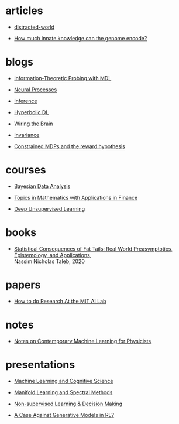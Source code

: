 # articles

* [distracted-world](https://hbr.org/2017/10/in-a-distracted-world-solitude-is-a-competitive-advantage?utm_medium=social&utm_source=linkedin&utm_campaign=hbr)

* [How much innate knowledge can the genome encode?](http://www.wiringthebrain.com/2020/01/how-much-innate-knowledge-can-genome.html)

# blogs

* [Information-Theoretic Probing with MDL](https://lena-voita.github.io/posts/mdl_probes.html)

* [Neural Processes](https://kasparmartens.rbind.io/post/np/)

* [Inference](https://www.inference.vc/)

* [Hyperbolic DL](http://hyperbolicdeeplearning.com/)

* [Wiring the Brain](http://www.wiringthebrain.com/)

* [Invariance](https://danilorezende.com/)

* [Constrained MDPs and the reward hypothesis](https://readingsml.blogspot.com/)

# courses

* [Bayesian Data Analysis](https://github.com/avehtari/BDA_course_Aalto)

* [Topics in Mathematics with Applications in Finance](https://ocw.mit.edu/courses/mathematics/18-s096-topics-in-mathematics-with-applications-in-finance-fall-2013/)

* [Deep Unsupervised Learning](https://sites.google.com/view/berkeley-cs294-158-sp20/home)

# books

* [Statistical Consequences of Fat Tails: Real World Preasymptotics, Epistemology, and Applications](https://arxiv.org/abs/2001.10488),  
Nassim Nicholas Taleb, 2020

# papers

* [How to do Research At the MIT AI Lab](https://dspace.mit.edu/bitstream/handle/1721.1/41487/AI_WP_316.pdf?sequence=4&isAllowed=y)

# notes

* [Notes on Contemporary Machine Learning for Physicists](https://sites.krieger.jhu.edu/jared-kaplan/files/2019/04/ContemporaryMLforPhysicists.pdf)

# presentations

* [Machine Learning and Cognitive
Science](http://mlg.eng.cam.ac.uk/mlss09/mlss_slides/mlss09-tenenbaum-lecture1.pdf)

* [Manifold Learning and Spectral Methods](http://davidpfau.com/assets/mlss_2018_pfau.pdf)

* [Non-supervised Learning & Decision Making](https://danilorezende.com/wp-content/uploads/2019/08/unsupervised_learning_decision_making.pdf)

* [A Case Against Generative Models in RL?](https://shakirm.com/portfolio/a-case-against-generative-models-in-rl/)

